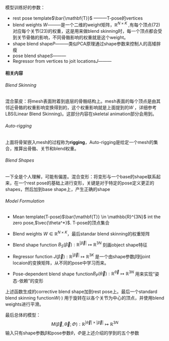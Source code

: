 模型训练好的参数：

* rest pose template$\bar{\mathbf{T}}$ ———T-pose的vertices
* blend weights $W$———是一个二维的weight矩阵，$\mathbb{R}^{N\times K}$ ,有每个顶点(72)对应每个关节(23)的权重，这是用来做blend skinning时，每一个顶点都会受到关节骨骼的影响，不同骨骼影响的权重就是这个weight。
* shape blend shape$P$———类似PCA原理通过shape参数来控制人的高矮胖瘦
* pose blend shape$S$———
* Regressor from vertices to joit locations$J$———



#### 相关内容

###### Blend Skinning 

混合蒙皮：将mesh表面附着到底层的骨骼结构上。mesh表面的每个顶点是由其邻近骨骼的权重影响变换得到的，这个权重影响就是上面提到的$W$ ，详细参考LBS(Linear Blend Skinning)。这部分内容在skeletal animation部分会用到。



###### Auto-rigging

上面将骨架嵌入mesh的过程称为**rigging**，Auto-rigging是给定一个mesh的集合，推算出骨骼、关节和blend权重。



###### Blend Shapes

一下全是个人理解，可能有偏差。混合变形：将变形与一个base的shape联系起来，在一个rest pose的基础上进行变形，关键是对于特定的pose定义更正的shapes，然后加到base shape上，产生正确的shape



###### Model Formulation

* Mean template(T-pose)$\bar{\mathbf{T}} \in \mathbb{R}^{3N}$ int the zero pose,$\vec{\theta^*}$. T-pose的顶点集合
* Blend weights $W \in \mathbb{R}^{N\times K}$，最后standar blend skinning的权重矩阵

* Blend shape function $B_S(\vec\beta):\mathbb{R}^{\left|\vec{\beta}\right|} \mapsto \mathbb{R}^{3N}$  刻画object shape特征
* Regressor function $J(\vec\beta):\mathbb{R}^{\left|\vec\beta\right|} \mapsto \mathbb{R}^{3K}$ 是一个由shape参数$\beta$到joint locaion的变换矩阵，从不同的pose中学习而来。
* Pose-dependent blend shape function$B_P(\vec\theta):\mathbb{R}^\vec\theta \mapsto \mathbb{R}^{3N}$ 用来实现“姿态-依赖”的变形

上述函数生成的corrective blend shape加到rest pose上。最后一个standard blend skinning function$W(\cdot)$ 用于旋转在以各个关节为中心的顶点，并使用blend weights进行平滑。

最后总体的模型：
$$
M(\vec\beta,\vec\theta;\Phi):\mathbb{R}^{\left|\vec\theta\right| \times \left|\vec\beta\right|} \mapsto \mathbb{R}^{3N}
$$
输入只有shape参数$\beta$和pose参数$\theta$，$\Phi$是上述介绍的学到的五个参数
